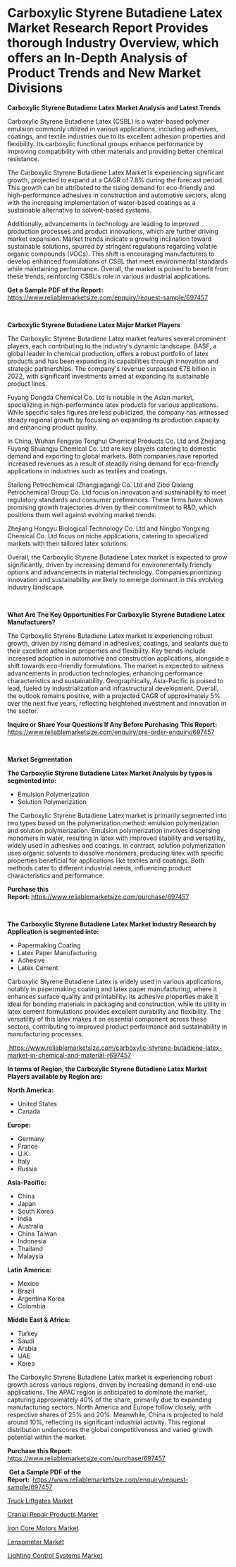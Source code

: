 <p><h1>Carboxylic Styrene Butadiene Latex Market Research Report Provides thorough Industry Overview, which offers an In-Depth Analysis of Product Trends and New Market Divisions</h1></p><p><strong>Carboxylic Styrene Butadiene Latex Market Analysis and Latest Trends</strong></p>
<p><p>Carboxylic Styrene Butadiene Latex (CSBL) is a water-based polymer emulsion commonly utilized in various applications, including adhesives, coatings, and textile industries due to its excellent adhesion properties and flexibility. Its carboxylic functional groups enhance performance by improving compatibility with other materials and providing better chemical resistance. </p><p>The Carboxylic Styrene Butadiene Latex Market is experiencing significant growth, projected to expand at a CAGR of 7.8% during the forecast period. This growth can be attributed to the rising demand for eco-friendly and high-performance adhesives in construction and automotive sectors, along with the increasing implementation of water-based coatings as a sustainable alternative to solvent-based systems. </p><p>Additionally, advancements in technology are leading to improved production processes and product innovations, which are further driving market expansion. Market trends indicate a growing inclination toward sustainable solutions, spurred by stringent regulations regarding volatile organic compounds (VOCs). This shift is encouraging manufacturers to develop enhanced formulations of CSBL that meet environmental standards while maintaining performance. Overall, the market is poised to benefit from these trends, reinforcing CSBL's role in various industrial applications.</p></p>
<p><strong>Get a Sample PDF of the Report:&nbsp;</strong> <a href="https://www.reliablemarketsize.com/enquiry/request-sample/697457?utm_campaign=1105&utm_medium=2&utm_source=Github&utm_content=ia&utm_term=29092024&utm_id=carboxylic-styrene-butadiene-latex">https://www.reliablemarketsize.com/enquiry/request-sample/697457</a></p>
<p>&nbsp;</p>
<p><strong>Carboxylic Styrene Butadiene Latex Major Market Players</strong></p>
<p><p>The Carboxylic Styrene Butadiene Latex market features several prominent players, each contributing to the industry's dynamic landscape. BASF, a global leader in chemical production, offers a robust portfolio of latex products and has been expanding its capabilities through innovation and strategic partnerships. The company's revenue surpassed €78 billion in 2022, with significant investments aimed at expanding its sustainable product lines.</p><p>Fuyang Dongda Chemical Co. Ltd is notable in the Asian market, specializing in high-performance latex products for various applications. While specific sales figures are less publicized, the company has witnessed steady regional growth by focusing on expanding its production capacity and enhancing product quality.</p><p>In China, Wuhan Fengyao Tonghui Chemical Products Co. Ltd and Zhejiang Fuyang Shuangju Chemical Co. Ltd are key players catering to domestic demand and exporting to global markets. Both companies have reported increased revenues as a result of steadily rising demand for eco-friendly applications in industries such as textiles and coatings.</p><p>Stailong Petrochemical (Zhangjiagang) Co. Ltd and Zibo Qixiang Petrochemical Group Co. Ltd focus on innovation and sustainability to meet regulatory standards and consumer preferences. These firms have shown promising growth trajectories driven by their commitment to R&D, which positions them well against evolving market trends.</p><p>Zhejiang Hongyu Biological Technology Co. Ltd and Ningbo Yongxing Chemical Co. Ltd focus on niche applications, catering to specialized markets with their tailored latex solutions.</p><p>Overall, the Carboxylic Styrene Butadiene Latex market is expected to grow significantly, driven by increasing demand for environmentally friendly options and advancements in material technology. Companies prioritizing innovation and sustainability are likely to emerge dominant in this evolving industry landscape.</p></p>
<p>&nbsp;</p>
<p><strong>What Are The Key Opportunities For Carboxylic Styrene Butadiene Latex Manufacturers?</strong></p>
<p><p>The Carboxylic Styrene Butadiene Latex market is experiencing robust growth, driven by rising demand in adhesives, coatings, and sealants due to their excellent adhesion properties and flexibility. Key trends include increased adoption in automotive and construction applications, alongside a shift towards eco-friendly formulations. The market is expected to witness advancements in production technologies, enhancing performance characteristics and sustainability. Geographically, Asia-Pacific is poised to lead, fueled by industrialization and infrastructural development. Overall, the outlook remains positive, with a projected CAGR of approximately 5% over the next five years, reflecting heightened investment and innovation in the sector.</p></p>
<p><strong>Inquire or Share Your Questions If Any Before Purchasing This Report:</strong> <a href="https://www.reliablemarketsize.com/enquiry/pre-order-enquiry/697457?utm_campaign=1105&utm_medium=2&utm_source=Github&utm_content=ia&utm_term=29092024&utm_id=carboxylic-styrene-butadiene-latex">https://www.reliablemarketsize.com/enquiry/pre-order-enquiry/697457</a></p>
<p>&nbsp;</p>
<p><strong>Market Segmentation</strong></p>
<p><strong>The Carboxylic Styrene Butadiene Latex Market Analysis by types is segmented into:</strong></p>
<p><ul><li>Emulsion Polymerization</li><li>Solution Polymerization</li></ul></p>
<p><p>The Carboxylic Styrene Butadiene Latex market is primarily segmented into two types based on the polymerization method: emulsion polymerization and solution polymerization. Emulsion polymerization involves dispersing monomers in water, resulting in latex with improved stability and versatility, widely used in adhesives and coatings. In contrast, solution polymerization uses organic solvents to dissolve monomers, producing latex with specific properties beneficial for applications like textiles and coatings. Both methods cater to different industrial needs, influencing product characteristics and performance.</p></p>
<p><strong>Purchase this Report:&nbsp;</strong><a href="https://www.reliablemarketsize.com/purchase/697457?utm_campaign=1105&utm_medium=2&utm_source=Github&utm_content=ia&utm_term=29092024&utm_id=carboxylic-styrene-butadiene-latex">https://www.reliablemarketsize.com/purchase/697457</a></p>
<p>&nbsp;</p>
<p><strong>The Carboxylic Styrene Butadiene Latex Market Industry Research by Application is segmented into:</strong></p>
<p><ul><li>Papermaking Coating</li><li>Latex Paper Manufacturing</li><li>Adhesive</li><li>Latex Cement</li></ul></p>
<p><p>Carboxylic Styrene Butadiene Latex is widely used in various applications, notably in papermaking coating and latex paper manufacturing, where it enhances surface quality and printability. Its adhesive properties make it ideal for bonding materials in packaging and construction, while its utility in latex cement formulations provides excellent durability and flexibility. The versatility of this latex makes it an essential component across these sectors, contributing to improved product performance and sustainability in manufacturing processes.</p></p>
<p><a href="https://www.reliablemarketsize.com/carboxylic-styrene-butadiene-latex-market-in-chemical-and-material-r697457?utm_campaign=1105&utm_medium=2&utm_source=Github&utm_content=ia&utm_term=29092024&utm_id=carboxylic-styrene-butadiene-latex">&nbsp;https://www.reliablemarketsize.com/carboxylic-styrene-butadiene-latex-market-in-chemical-and-material-r697457</a></p>
<p><strong>In terms of Region, the Carboxylic Styrene Butadiene Latex Market Players available by Region are:</strong></p>
<p>
    <p> <strong> North America: </strong>
        <ul>
            <li>United States</li>
            <li>Canada</li>
        </ul>
        </p> 
    <p> <strong> Europe: </strong>
        <ul>
            <li>Germany</li>
            <li>France</li>
            <li>U.K.</li>
            <li>Italy</li>
            <li>Russia</li>
        </ul>
        </p> 
    <p> <strong> Asia-Pacific: </strong>
        <ul>
            <li>China</li>
            <li>Japan</li>
            <li>South Korea</li>
            <li>India</li>
            <li>Australia</li>
            <li>China Taiwan</li>
            <li>Indonesia</li>
            <li>Thailand</li>
            <li>Malaysia</li>
        </ul>
        </p> 
    <p> <strong> Latin America: </strong>
        <ul>
            <li>Mexico</li>
            <li>Brazil</li>
            <li>Argentina Korea</li>
            <li>Colombia</li>
        </ul>
        </p> 
    <p> <strong> Middle East & Africa: </strong>
        <ul>
            <li>Turkey</li>
            <li>Saudi</li>
            <li>Arabia</li>
            <li>UAE</li>
            <li>Korea</li>
        </ul>
    </p>
    </p>
<p><p>The Carboxylic Styrene Butadiene Latex market is experiencing robust growth across various regions, driven by increasing demand in end-use applications. The APAC region is anticipated to dominate the market, capturing approximately 40% of the share, primarily due to expanding manufacturing sectors. North America and Europe follow closely, with respective shares of 25% and 20%. Meanwhile, China is projected to hold around 10%, reflecting its significant industrial activity. This regional distribution underscores the global competitiveness and varied growth potential within the market.</p></p>
<p><strong>Purchase this Report: </strong><a href="https://www.reliablemarketsize.com/purchase/697457?utm_campaign=1105&utm_medium=2&utm_source=Github&utm_content=ia&utm_term=29092024&utm_id=carboxylic-styrene-butadiene-latex">https://www.reliablemarketsize.com/purchase/697457</a></p>
<p>&nbsp;<strong>Get a Sample PDF of the Report:&nbsp;&nbsp;</strong><a href="https://www.reliablemarketsize.com/enquiry/request-sample/697457?utm_campaign=1105&utm_medium=2&utm_source=Github&utm_content=ia&utm_term=29092024&utm_id=carboxylic-styrene-butadiene-latex">https://www.reliablemarketsize.com/enquiry/request-sample/697457</a></p>
<p><strong></strong></p>
<p><p><a href="https://www.linkedin.com/pulse/truck-liftgates-market-overview-regional-outlook-competitive-ddujf?utm_campaign=1105&utm_medium=2&utm_source=Github&utm_content=ia&utm_term=29092024&utm_id=carboxylic-styrene-butadiene-latex">Truck Liftgates Market</a></p><p><a href="https://github.com/NorbertYates/Market-Research-Report-List-7/blob/main/cranial-repair-products-market.md?utm_campaign=1105&utm_medium=2&utm_source=Github&utm_content=ia&utm_term=29092024&utm_id=carboxylic-styrene-butadiene-latex">Cranial Repair Products Market</a></p><p><a href="https://issuu.com/reportprime-2/docs/iron-core-motors-market-size-2030.p_c6ce4de15a8df9?utm_campaign=1105&utm_medium=2&utm_source=Github&utm_content=ia&utm_term=29092024&utm_id=carboxylic-styrene-butadiene-latex">Iron Core Motors Market</a></p><p><a href="https://www.linkedin.com/pulse/what-driving-global-lensometer-market-dive-trends-applications-ccs0f?utm_campaign=1105&utm_medium=2&utm_source=Github&utm_content=ia&utm_term=29092024&utm_id=carboxylic-styrene-butadiene-latex">Lensometer Market</a></p><p><a href="https://issuu.com/reportprime-2/docs/lighting-control-systems-market-siz_6399942b8c6507?utm_campaign=1105&utm_medium=2&utm_source=Github&utm_content=ia&utm_term=29092024&utm_id=carboxylic-styrene-butadiene-latex">Lighting Control Systems Market</a></p></p>